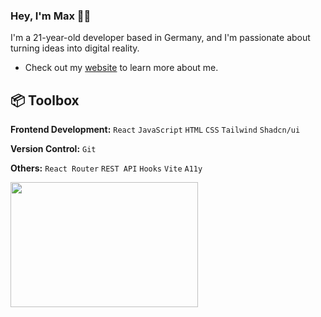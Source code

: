 ### Hey, I'm Max 👋🏼
I'm a 21-year-old developer based in Germany, and I'm passionate about turning ideas into digital reality.
- Check out my [website](https://maxportfoliosite.netlify.app/) to learn more about me.

## :package: Toolbox
**Frontend Development:** `React` `JavaScript` `HTML` `CSS` `Tailwind` `Shadcn/ui`
<br>

**Version Control:** `Git`
<br>

**Others:** `React Router` `REST API` `Hooks` `Vite` `A11y`

<img src="https://github.com/karuzoXam/karuzoXam/assets/60605508/57327d16-820c-4a01-9098-152a62c74eb1" width="300px" height="200px" />


